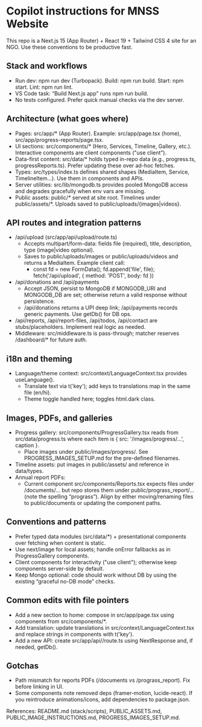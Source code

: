 # Copilot instructions for MNSS Website

This repo is a Next.js 15 (App Router) + React 19 + Tailwind CSS 4 site for an NGO. Use these conventions to be productive fast.

## Stack and workflows
- Run dev: npm run dev (Turbopack). Build: npm run build. Start: npm start. Lint: npm run lint.
- VS Code task: “Build Next.js app” runs npm run build.
- No tests configured. Prefer quick manual checks via the dev server.

## Architecture (what goes where)
- Pages: src/app/* (App Router). Example: src/app/page.tsx (home), src/app/progress-reports/page.tsx.
- UI sections: src/components/* (Hero, Services, Timeline, Gallery, etc.). Interactive components are client components ("use client").
- Data-first content: src/data/* holds typed in-repo data (e.g., progress.ts, progressReports.ts). Prefer updating these over ad-hoc fetches.
- Types: src/types/index.ts defines shared shapes (MediaItem, Service, TimelineItem…). Use them in components and APIs.
- Server utilities: src/lib/mongodb.ts provides pooled MongoDB access and degrades gracefully when env vars are missing.
- Public assets: public/* served at site root. Timelines under public/assets/*. Uploads saved to public/uploads/{images|videos}.

## API routes and integration patterns
- /api/upload (src/app/api/upload/route.ts)
  - Accepts multipart/form-data: fields file (required), title, description, type (image|video optional).
  - Saves to public/uploads/images or public/uploads/videos and returns a MediaItem. Example client call:
    - const fd = new FormData(); fd.append('file', file); fetch('/api/upload', { method: 'POST', body: fd })
- /api/donations and /api/payments
  - Accept JSON, persist to MongoDB if MONGODB_URI and MONGODB_DB are set; otherwise return a valid response without persistence.
  - /api/donations returns a UPI deep link; /api/payments records generic payments. Use getDb() for DB ops.
- /api/reports, /api/report-files, /api/todos, /api/contact are stubs/placeholders. Implement real logic as needed.
- Middleware: src/middleware.ts is pass-through; matcher reserves /dashboard/* for future auth.

## i18n and theming
- Language/theme context: src/context/LanguageContext.tsx provides useLanguage().
  - Translate text via t('key'); add keys to translations map in the same file (en/hi).
  - Theme toggle handled here; toggles html.dark class.

## Images, PDFs, and galleries
- Progress gallery: src/components/ProgressGallery.tsx reads from src/data/progress.ts where each item is { src: '/images/progress/…', caption }.
  - Place images under public/images/progress/. See PROGRESS_IMAGES_SETUP.md for the pre-defined filenames.
- Timeline assets: put images in public/assets/ and reference in data/types.
- Annual report PDFs:
  - Current component src/components/Reports.tsx expects files under /documents/… but repo stores them under public/prograss_report/… (note the spelling “prograss”). Align by either moving/renaming files to public/documents or updating the component paths.

## Conventions and patterns
- Prefer typed data modules (src/data/*) + presentational components over fetching when content is static.
- Use next/image for local assets; handle onError fallbacks as in ProgressGallery components.
- Client components for interactivity ("use client"); otherwise keep components server-side by default.
- Keep Mongo optional: code should work without DB by using the existing “graceful no-DB mode” checks.

## Common edits with file pointers
- Add a new section to home: compose in src/app/page.tsx using components from src/components/*.
- Add translation: update translations in src/context/LanguageContext.tsx and replace strings in components with t('key').
- Add a new API: create src/app/api/<name>/route.ts using NextResponse and, if needed, getDb().

## Gotchas
- Path mismatch for reports PDFs (/documents vs /prograss_report). Fix before linking in UI.
- Some components note removed deps (framer-motion, lucide-react). If you reintroduce animations/icons, add dependencies to package.json.

References: README.md (stack/scripts), PUBLIC_ASSETS.md, PUBLIC_IMAGE_INSTRUCTIONS.md, PROGRESS_IMAGES_SETUP.md.

